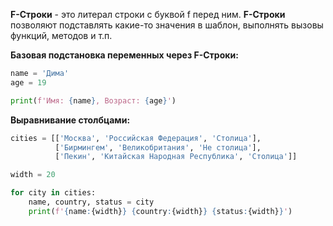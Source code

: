 **F-Строки** - это литерал строки с буквой f перед ним. **F-Строки** позволяют подставлять какие-то значения в шаблон,  выполнять вызовы функций, методов и т.п.

**Базовая подстановка переменных через F-Строки:**

```Python
name = 'Дима'
age = 19

print(f'Имя: {name}, Возраст: {age}')
```

**Выравнивание столбцами:**

```Python
cities = [['Москва', 'Российская Федерация', 'Столица'],
		  ['Бирмингем', 'Великобритания', 'Не столица'],
		  ['Пекин', 'Китайская Народная Республика', 'Столица']]

width = 20

for city in cities:
	name, country, status = city
	print(f'{name:{width}} {country:{width}} {status:{width}}')
```